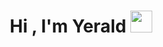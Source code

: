 <h1 align="center">Hi , I'm Yerald <img src="https://media.giphy.com/media/hvRJCLFzcasrR4ia7z/giphy.gif" width="35"></h1>

 
